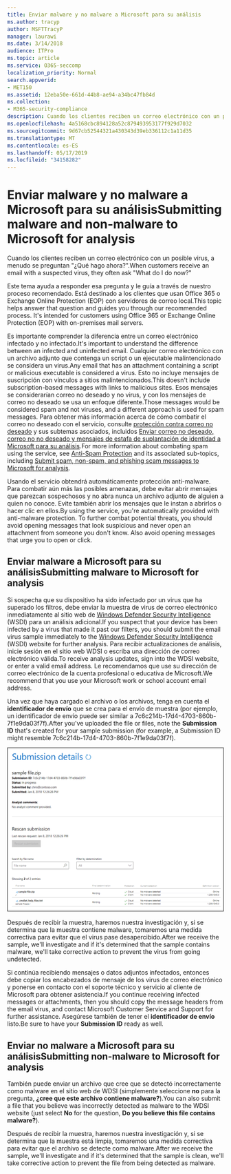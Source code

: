 ```yaml
---
title: Enviar malware y no malware a Microsoft para su análisis
ms.author: tracyp
author: MSFTTracyP
manager: laurawi
ms.date: 3/14/2018
audience: ITPro
ms.topic: article
ms.service: O365-seccomp
localization_priority: Normal
search.appverid:
- MET150
ms.assetid: 12eba50e-661d-44b8-ae94-a34bc47fb84d
ms.collection:
- M365-security-compliance
description: Cuando los clientes reciben un correo electrónico con un posible virus, a menudo askWhat hago ahora?
ms.openlocfilehash: 4a5168cbc894128a52c879493953177f929d7032
ms.sourcegitcommit: 9d67cb52544321a430343d39eb336112c1a11d35
ms.translationtype: MT
ms.contentlocale: es-ES
ms.lasthandoff: 05/17/2019
ms.locfileid: "34158282"
---
```

# <a name="submitting-malware-and-non-malware-to-microsoft-for-analysis"></a><span data-ttu-id="02d5c-103">Enviar malware y no malware a Microsoft para su análisis</span><span class="sxs-lookup"><span data-stu-id="02d5c-103">Submitting malware and non-malware to Microsoft for analysis</span></span>

<span data-ttu-id="02d5c-104">Cuando los clientes reciben un correo electrónico con un posible virus, a menudo se preguntan "¿Qué hago ahora?".</span><span class="sxs-lookup"><span data-stu-id="02d5c-104">When customers receive an email with a suspected virus, they often ask "What do I do now?"</span></span>
  
<span data-ttu-id="02d5c-p101">Este tema ayuda a responder esa pregunta y le guía a través de nuestro proceso recomendado. Está destinado a los clientes que usan Office 365 o Exchange Online Protection (EOP) con servidores de correo local.</span><span class="sxs-lookup"><span data-stu-id="02d5c-p101">This topic helps answer that question and guides you through our recommended process. It's intended for customers using Office 365 or Exchange Online Protection (EOP) with on-premises mail servers.</span></span>
  
<span data-ttu-id="02d5c-107">Es importante comprender la diferencia entre un correo electrónico infectado y no infectado.</span><span class="sxs-lookup"><span data-stu-id="02d5c-107">It's important to understand the difference between an infected and uninfected email.</span></span> <span data-ttu-id="02d5c-108">Cualquier correo electrónico con un archivo adjunto que contenga un script o un ejecutable malintencionado se considera un virus.</span><span class="sxs-lookup"><span data-stu-id="02d5c-108">Any email that has an attachment containing a script or malicious executable is considered a virus.</span></span> <span data-ttu-id="02d5c-109">Esto no incluye mensajes de suscripción con vínculos a sitios malintencionados.</span><span class="sxs-lookup"><span data-stu-id="02d5c-109">This doesn't include subscription-based messages with links to malicious sites.</span></span> <span data-ttu-id="02d5c-110">Esos mensajes se considerarían correo no deseado y no virus, y con los mensajes de correo no deseado se usa un enfoque diferente.</span><span class="sxs-lookup"><span data-stu-id="02d5c-110">Those messages would be considered spam and not viruses, and a different approach is used for spam messages.</span></span> <span data-ttu-id="02d5c-111">Para obtener más información acerca de cómo combatir el correo no deseado con el servicio, consulte [protección contra correo no deseado](anti-spam-and-anti-malware-protection.md) y sus subtemas asociados, incluidos [Enviar correo no deseado, correo no no deseado y mensajes de estafa de suplantación de identidad a Microsoft para su análisis](submit-spam-non-spam-and-phishing-scam-messages-to-microsoft-for-analysis.md).</span><span class="sxs-lookup"><span data-stu-id="02d5c-111">For more information about combating spam using the service, see [Anti-Spam Protection](anti-spam-and-anti-malware-protection.md) and its associated sub-topics, including [Submit spam, non-spam, and phishing scam messages to Microsoft for analysis](submit-spam-non-spam-and-phishing-scam-messages-to-microsoft-for-analysis.md).</span></span> 
  
<span data-ttu-id="02d5c-p103">Usando el servicio obtendrá automáticamente protección anti-malware. Para combatir aún más las posibles amenazas, debe evitar abrir mensajes que parezcan sospechosos y no abra nunca un archivo adjunto de alguien a quien no conoce. Evite también abrir los mensajes que le instan a abrirlos o hacer clic en ellos.</span><span class="sxs-lookup"><span data-stu-id="02d5c-p103">By using the service, you're automatically provided with anti-malware protection. To further combat potential threats, you should avoid opening messages that look suspicious and never open an attachment from someone you don't know. Also avoid opening messages that urge you to open or click.</span></span>
  
## <a name="submitting-malware-to-microsoft-for-analysis"></a><span data-ttu-id="02d5c-115">Enviar malware a Microsoft para su análisis</span><span class="sxs-lookup"><span data-stu-id="02d5c-115">Submitting malware to Microsoft for analysis</span></span>

<span data-ttu-id="02d5c-116">Si sospecha que su dispositivo ha sido infectado por un virus que ha superado los filtros, debe enviar la muestra de virus de correo electrónico inmediatamente al sitio web de [Windows Defender Security Intelligence](https://www.microsoft.com/wdsi/filesubmission) (WSDI) para un análisis adicional.</span><span class="sxs-lookup"><span data-stu-id="02d5c-116">If you suspect that your device has been infected by a virus that made it past our filters, you should submit the email virus sample immediately to the [Windows Defender Security Intelligence](https://www.microsoft.com/wdsi/filesubmission) (WSDI) website for further analysis.</span></span> <span data-ttu-id="02d5c-117">Para recibir actualizaciones de análisis, inicie sesión en el sitio web WDSI o escriba una dirección de correo electrónico válida.</span><span class="sxs-lookup"><span data-stu-id="02d5c-117">To receive analysis updates, sign into the WDSI website, or enter a valid email address.</span></span> <span data-ttu-id="02d5c-118">Le recomendamos que use su dirección de correo electrónico de la cuenta profesional o educativa de Microsoft.</span><span class="sxs-lookup"><span data-stu-id="02d5c-118">We recommend that you use your Microsoft work or school account email address.</span></span> 
  
<span data-ttu-id="02d5c-119">Una vez que haya cargado el archivo o los archivos, tenga en cuenta el **identificador de envío** que se crea para el envío de muestra (por ejemplo, un identificador de envío puede ser similar a 7c6c214b-17d4-4703-860b-7f1e9da03f7f).</span><span class="sxs-lookup"><span data-stu-id="02d5c-119">After you've uploaded the file or files, note the **Submission ID** that's created for your sample submission (for example, a Submission ID might resemble 7c6c214b-17d4-4703-860b-7f1e9da03f7f).</span></span> 
  
![Detalles de envío en el sitio web Windows Defender Security Intelligence](media/EOP-Malware-Protection-Center.png)
  
<span data-ttu-id="02d5c-121">Después de recibir la muestra, haremos nuestra investigación y, si se determina que la muestra contiene malware, tomaremos una medida correctiva para evitar que el virus pase desapercibido.</span><span class="sxs-lookup"><span data-stu-id="02d5c-121">After we receive the sample, we'll investigate and if it's determined that the sample contains malware, we'll take corrective action to prevent the virus from going undetected.</span></span>
  
<span data-ttu-id="02d5c-122">Si continúa recibiendo mensajes o datos adjuntos infectados, entonces debe copiar los encabezados de mensaje de los virus de correo electrónico y ponerse en contacto con el soporte técnico y servicio al cliente de Microsoft para obtener asistencia.</span><span class="sxs-lookup"><span data-stu-id="02d5c-122">If you continue receiving infected messages or attachments, then you should copy the message headers from the email virus, and contact Microsoft Customer Service and Support for further assistance.</span></span> <span data-ttu-id="02d5c-123">Asegúrese también de tener el **identificador de envío** listo.</span><span class="sxs-lookup"><span data-stu-id="02d5c-123">Be sure to have your **Submission ID** ready as well.</span></span> 
  
## <a name="submitting-non-malware-to-microsoft-for-analysis"></a><span data-ttu-id="02d5c-124">Enviar no malware a Microsoft para su análisis</span><span class="sxs-lookup"><span data-stu-id="02d5c-124">Submitting non-malware to Microsoft for analysis</span></span>

<span data-ttu-id="02d5c-125">También puede enviar un archivo que cree que se detectó incorrectamente como malware en el sitio web de WDSI (simplemente seleccione **no** para la pregunta, **¿cree que este archivo contiene malware?**).</span><span class="sxs-lookup"><span data-stu-id="02d5c-125">You can also submit a file that you believe was incorrectly detected as malware to the WDSI website (just select **No** for the question, **Do you believe this file contains malware?**).</span></span>
  
<span data-ttu-id="02d5c-126">Después de recibir la muestra, haremos nuestra investigación y, si se determina que la muestra está limpia, tomaremos una medida correctiva para evitar que el archivo se detecte como malware.</span><span class="sxs-lookup"><span data-stu-id="02d5c-126">After we receive the sample, we'll investigate and if it's determined that the sample is clean, we'll take corrective action to prevent the file from being detected as malware.</span></span>
  

